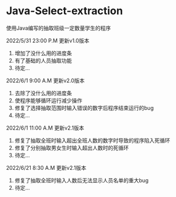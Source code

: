 # Java-Select-extraction
使用Java编写的抽取班级一定数量学生的程序

2022/5/31 23:00 P.M 更新v1.0版本
   1. 增加了没什么用的进度条
   2. 有了基础的人员抽取功能
   3. 待定...


2022/6/1 9:00 A.M 更新v2.0版本
   1. 去除了没什么用的进度条
   2. 使程序能够循环运行减少操作
   3. 修复了选择抽取范围时输入错误的数字后程序结束运行的bug
   4. 待定...


2022/6/1 11:00 A.M 更新v2.1版本
   1. 修复了抽取全班时输入超出全班人数的数字时导致的程序陷入死循环
   2. 修复了分别抽取男女生时输入超出人数时的死循环
   3. 待定...


2022/6/21 8:30 A.M 更新v2.1版本
   1. 修复了抽取全班时输入人数后无法显示人员名单的重大bug
   2. 待定...


